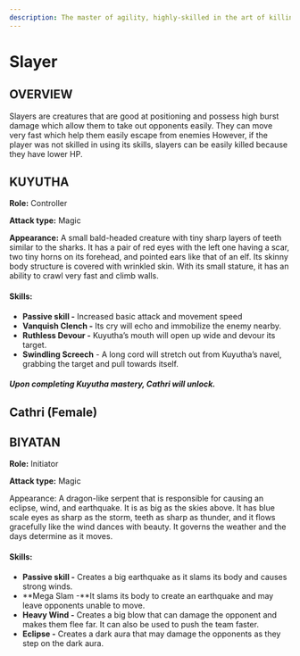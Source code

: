```yaml
---
description: The master of agility, highly-skilled in the art of killing!
---
```


# Slayer

## OVERVIEW

Slayers are creatures that are good at positioning and possess high burst damage which allow them to take out opponents easily. They can move very fast which help them easily escape from enemies However, if the player was not skilled in using its skills, slayers can be easily killed because they have lower HP.

## **KUYUTHA**

**Role:** Controller

**Attack type:** Magic

**Appearance:** A small bald-headed creature with tiny sharp layers of teeth similar to the sharks. It has a pair of red eyes with the left one having a scar, two tiny horns on its forehead, and pointed ears like that of an elf. Its skinny body structure is covered with wrinkled skin. With its small stature, it has an ability to crawl very fast and climb walls.

#### **Skills:**

* **Passive skill -** Increased basic attack and movement speed
* **Vanquish Clench -** Its cry will echo and immobilize the enemy nearby.
* **Ruthless Devour -** Kuyutha’s mouth will open up wide and devour its target.
* **Swindling Screech** - A long cord will stretch out from Kuyutha’s navel, grabbing the target and pull towards itself.

#### _**Upon completing Kuyutha mastery, Cathri will unlock.**_

## **Cathri (Female)**



## **BIYATAN**

**Role:** Initiator

**Attack type:** Magic

Appearance: A dragon-like serpent that is responsible for causing an eclipse, wind, and earthquake. It is as big as the skies above. It has blue scale eyes as sharp as the storm, teeth as sharp as thunder, and it flows gracefully like the wind dances with beauty. It governs the weather and the days determine as it moves.

#### **Skills:**

* **Passive skill -** Creates a big earthquake as it slams its body and causes strong winds.
* **Mega Slam -**It slams its body to create an earthquake and may leave opponents unable to move.
* **Heavy Wind -** Creates a big blow that can damage the opponent and makes them flee far. It can also be used to push the team faster.
* **Eclipse -** Creates a dark aura that may damage the opponents as they step on the dark aura.
